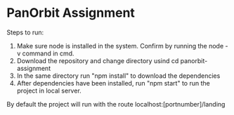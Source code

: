 # PanOrbit Assignment

Steps to run:

1. Make sure node is installed in the system. Confirm by running the node -v command in cmd.
2. Download the repository and change directory usind cd panorbit-assignment
3. In the same directory run "npm install" to download the dependencies
4. After dependencies have been installed, run "npm start" to run the project in local server.

By default the project will run with the route localhost:[portnumber]/landing 
